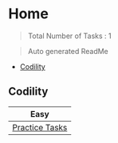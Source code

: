 # Home 

> Total Number of Tasks :        1

> Auto generated ReadMe

- [Codility](#Codility)

## Codility

| Easy                                 |
|--------------------------------------|
| [Practice Tasks](home/codility/easy) |

